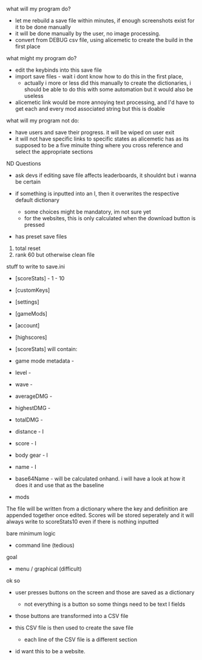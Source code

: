


what will my program do?
  - let me rebuild a save file within minutes, if enough screenshots exist for it to be done manually
   - it will be done manually by the user, no image processing. 
  - convert from DEBUG csv file, using alicemetic to create the build in the first place


what might my program do?
  - edit the keybinds into this save file
  - import save files - wait i dont know how to do this in the first place,
    - actually i more or less did this manually to create the dictionaries, i should be able to do this with some automation but it would also be useless
  - alicemetic link would be more annoying text processing, and I'd have to get each and every mod associated string but this is doable

what will my program not do:
  - have users and save their progress. it will be wiped on user exit
  - it will not have specific links to specific states as alicemetic has as its supposed to be a five minuite thing where you cross reference and select the appropriate sections


ND Questions
- ask devs if editing save file affects leaderboards, it shouldnt but i wanna be certain


- if something is inputted into an I, then it overwrites the respective default dictionary
  - some choices might be mandatory, im not sure yet
  - for the websites, this is only calculated when the download button is pressed

- has preset save files
 1. total reset
 2. rank 60 but otherwise clean file



stuff to write to save.ini
- [scoreStats] - 1 - 10
- [customKeys]
- [settings]
- [gameMods]
- [account]
- [highscores]

- [scoreStats] will contain:
 - game mode metadata - 
 - level - 
 - wave - 
 - averageDMG - 
 - highestDMG - 
 - totalDMG - 
 - distance - I
 - score - I
 - body gear - I
 - name - I
 - base64Name - will be calculated onhand. i will have a look at how it does it and use that as the baseline
 - mods


The file will be written from a dictionary where the key and definition are appended together once edited. 
Scores will be stored seperately and it will always write to scoreStats10 even if there is nothing inputted


bare minimum logic
- command line (tedious)






goal
- menu / graphical (difficult)

ok so
- user presses buttons on the screen and those are saved as a dictionary
  - not everything is a button so some things need to be text I fields
- those buttons are transformed into a CSV file
- this CSV file is then used to create the save file
  - each line of the CSV file is a different section


- id want this to be a website. 


